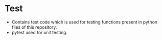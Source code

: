 # Test

- Contains test code which is used for testing functions present in python files of this repository.  
- pytest used for unit testing.

